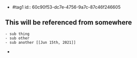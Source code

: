 - #tag1
id:: 60c90f53-dc7e-4756-9a7c-87c46f246605
##  This will be referenced from somewhere
	- sub thing
	- sub other
	- sub another [[Jun 15th, 2021]]
-